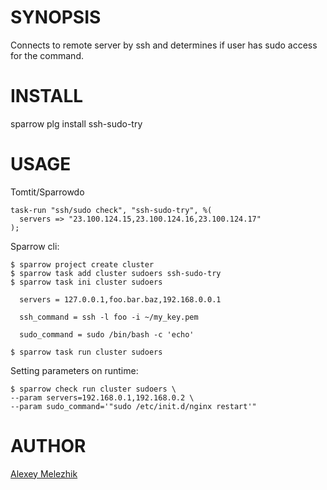 # SYNOPSIS

Connects to remote server by ssh and determines if user has sudo access for the command.

# INSTALL

sparrow plg install ssh-sudo-try


# USAGE


Tomtit/Sparrowdo

    task-run "ssh/sudo check", "ssh-sudo-try", %(
      servers => "23.100.124.15,23.100.124.16,23.100.124.17"
    );


Sparrow cli:


    $ sparrow project create cluster
    $ sparrow task add cluster sudoers ssh-sudo-try
    $ sparrow task ini cluster sudoers 

      servers = 127.0.0.1,foo.bar.baz,192.168.0.0.1
  
      ssh_command = ssh -l foo -i ~/my_key.pem 

      sudo_command = sudo /bin/bash -c 'echo'

    $ sparrow task run cluster sudoers

Setting parameters on runtime:

    $ sparrow check run cluster sudoers \
    --param servers=192.168.0.1,192.168.0.2 \
    --param sudo_command='"sudo /etc/init.d/nginx restart'"
 
# AUTHOR

[Alexey Melezhik](mailto:melezhik@gmail.com)
